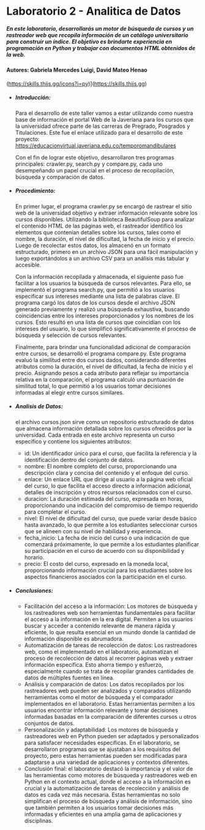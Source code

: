 # Laboratorio 2 - Analitica de Datos 
##### En este laboratorio, desarrollarás un motor de búsqueda de cursos y un rastreador web que recopila información de un catálogo universitario para construir un índice. El objetivo es brindarte experiencia en programación en Python y trabajar con documentos HTML obtenidos de la web.
#### Autores: Gabriela Mercedes Luigi, David Mateo Henao

(https://skills.thijs.gg/icons?i=py)](https://skills.thijs.gg)

- ##### Introducción:
  Para el desarrollo de este taller vamos a estar utilizando como nuestra  base de información el portal Web de la Javeriana para los cursos que la universidad ofrece parte de las carreras de Pregrado, Posgrados y Titulaciones. Este fue el enlace utilizado para el desarrollo de este proyecto: 
  https://educacionvirtual.javeriana.edu.co/temporomandibulares

  Con el fin de lograr este objetivo, desarrollaron tres programas principales: crawler.py, search.py y compare.py, cada uno desempeñando un papel crucial en el proceso de recopilación, búsqueda y comparación de datos.

- ##### Procedimiento:

  En primer lugar, el programa crawler.py se encargó de rastrear el sitio web de la universidad objetivo y extraer información relevante sobre los cursos         disponibles. Utilizando la biblioteca BeautifulSoup para analizar el contenido HTML de las páginas web, el rastreador identificó los elementos que contenían detalles sobre los cursos, tales como el nombre, la duración, el nivel de dificultad, la fecha de inicio y el precio. Luego de recolectar estos datos, los almacenó en un formato estructurado, primero en un archivo JSON para una fácil manipulación y luego exportándolos a un archivo CSV para un análisis más tabular y accesible.

  Con la información recopilada y almacenada, el siguiente paso fue facilitar a los usuarios la búsqueda de cursos relevantes. Para ello, se implementó el programa search.py, que permitió a los usuarios especificar sus intereses mediante una lista de palabras clave. El programa cargó los datos de los cursos desde el archivo JSON generado previamente y realizó una búsqueda exhaustiva, buscando coincidencias entre los intereses proporcionados y los nombres de los cursos. Esto resultó en una lista de cursos que coincidían con los intereses del usuario, lo que simplificó significativamente el proceso de búsqueda y selección de cursos relevantes.

  Finalmente, para brindar una funcionalidad adicional de comparación entre cursos, se desarrolló el programa compare.py. Este programa evaluó la similitud entre dos cursos dados, considerando diferentes atributos como la duración, el nivel de dificultad, la fecha de inicio y el precio. Asignando pesos a cada atributo para reflejar su importancia relativa en la comparación, el programa calculó una puntuación de similitud total, lo que permitió a los usuarios tomar decisiones informadas al elegir entre cursos similares.


- ##### Analisis de Datos:
  
  el archivo cursos.json sirve como un repositorio estructurado de datos que almacena información detallada sobre los cursos ofrecidos por la universidad. Cada entrada en este archivo representa un curso específico y contiene los siguientes atributos:

    - id: Un identificador único para el curso, que facilita la referencia y la identificación dentro del conjunto de datos.
    - nombre: El nombre completo del curso, proporcionando una descripción clara y concisa del contenido y el enfoque del curso.
    - enlace: Un enlace URL que dirige al usuario a la página web oficial del curso, lo que facilita el acceso directo a información adicional, detalles de inscripción         y otros recursos relacionados con el curso.
    - duracion: La duración estimada del curso, expresada en horas, proporcionando una indicación del compromiso de tiempo requerido para completar el curso.
    - nivel: El nivel de dificultad del curso, que puede variar desde básico hasta avanzado, lo que permite a los estudiantes seleccionar cursos que se alineen con su nivel de habilidad y experiencia.
    - fecha_inicio: La fecha de inicio del curso o una indicación de que comenzará próximamente, lo que permite a los estudiantes planificar su participación en el curso de acuerdo con su disponibilidad y horario.
    - precio: El costo del curso, expresado en la moneda local, proporcionando información crucial para los estudiantes sobre los aspectos financieros asociados con la participación en el curso.

- ##### Conclusiones:
  
  - Facilitación del acceso a la información: Los motores de búsqueda y los rastreadores web son herramientas fundamentales para facilitar el acceso a la información en la era digital. Permiten a los usuarios buscar y acceder a contenido relevante de manera rápida y eficiente, lo que resulta esencial en un mundo donde la cantidad de información disponible es abrumadora.
  - Automatización de tareas de recolección de datos: Los rastreadores web, como el implementado en el laboratorio, automatizan el proceso de recolección de datos al recorrer páginas web y extraer información específica. Esto ahorra tiempo y esfuerzo, especialmente cuando se trata de recopilar grandes cantidades de datos de múltiples fuentes en línea.
  - Análisis y comparación de datos: Los datos recopilados por los rastreadores web pueden ser analizados y comparados utilizando herramientas como el motor de búsqueda y el comparador implementados en el laboratorio. Estas herramientas permiten a los usuarios encontrar información relevante y tomar decisiones informadas basadas en la comparación de diferentes cursos u otros conjuntos de datos.
  - Personalización y adaptabilidad: Los motores de búsqueda y rastreadores web en Python pueden ser adaptados y personalizados para satisfacer necesidades específicas. En el laboratorio, se desarrollaron programas que se ajustaban a los requisitos del proyecto, pero estas herramientas pueden ser modificadas para adaptarse a una variedad de aplicaciones y contextos diferentes.
  - Conclusión final: el laboratorio destacó la importancia y el valor de las herramientas como motores de búsqueda y rastreadores web en Python en el contexto actual, donde el acceso a la información es crucial y la automatización de tareas de recolección y análisis de datos es cada vez más necesaria. Estas herramientas no solo simplifican el proceso de búsqueda y análisis de información, sino que también permiten a los usuarios tomar decisiones más informadas y eficientes en una amplia gama de aplicaciones y disciplinas.
